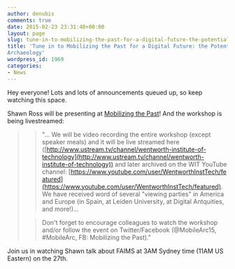 ```yaml
---
author: denubis
comments: true
date: 2015-02-23 23:31:40+00:00
layout: page
slug: tune-in-to-mobilizing-the-past-for-a-digital-future-the-potential-of-digital-archaeology
title: 'Tune in to Mobilizing the Past for a Digital Future: the Potential of Digital
Archaeology'
wordpress_id: 1969
categories:
- News
---
```


Hey everyone! Lots and lots of announcements queued up, so keep watching this space.

Shawn Ross will be presenting at [Mobilizing the Past](http://uwm.edu/mobilizing-the-past/)! And the workshop is being livestreamed:

<blockquote>

>

> "... We will be video recording the entire workshop (except speaker meals) and it will be live streamed here ([http://www.ustream.tv/channel/wentworth-institute-of-technology](http://www.ustream.tv/channel/wentworth-institute-of-technology)) and later archived on the WIT YouTube channel: [https://www.youtube.com/user/WentworthInstTech/featured](https://www.youtube.com/user/WentworthInstTech/featured). We have received word of several "viewing parties" in America and Europe (in Spain, at Leiden University, at Digital Antquities, and more!)...

>

>

>

>

>

> Don't forget to encourage colleagues to watch the workshop and/or follow the event on Twitter/Facebook (@MobileArc15, #MobileArc, FB: Mobilizing the Past)."

>

>

>

> </blockquote>

Join us in watching Shawn talk about FAIMS at 3AM Sydney time (11AM US Eastern) on the 27th.
